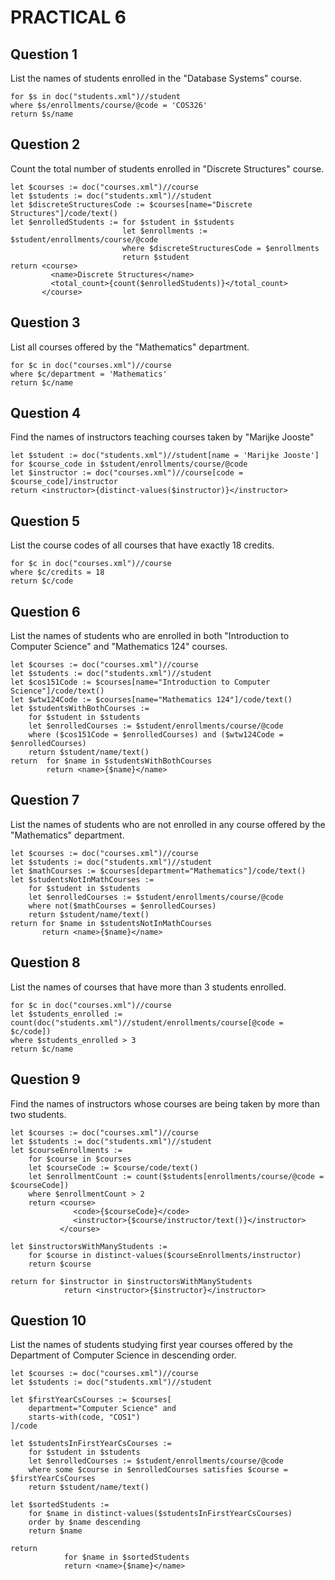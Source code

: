 # PRACTICAL 6
## Question 1 
List the names of students enrolled in the "Database Systems" course.
```
for $s in doc("students.xml")//student
where $s/enrollments/course/@code = 'COS326'
return $s/name
```

## Question 2 
Count the total number of students enrolled in "Discrete Structures" course.
```
let $courses := doc("courses.xml")//course
let $students := doc("students.xml")//student
let $discreteStructuresCode := $courses[name="Discrete Structures"]/code/text()
let $enrolledStudents := for $student in $students
                         let $enrollments := $student/enrollments/course/@code
                         where $discreteStructuresCode = $enrollments
                         return $student
return <course>
         <name>Discrete Structures</name>
         <total_count>{count($enrolledStudents)}</total_count>
       </course>
```

## Question 3 
List all courses offered by the "Mathematics" department.
```
for $c in doc("courses.xml")//course
where $c/department = 'Mathematics'
return $c/name
```


## Question 4 
Find the names of instructors teaching courses taken by "Marijke Jooste"
```
let $student := doc("students.xml")//student[name = 'Marijke Jooste']
for $course_code in $student/enrollments/course/@code
let $instructor := doc("courses.xml")//course[code = $course_code]/instructor
return <instructor>{distinct-values($instructor)}</instructor>
```

## Question 5
List the course codes of all courses that have exactly 18 credits.
```
for $c in doc("courses.xml")//course
where $c/credits = 18
return $c/code
```

## Question 6 
List the names of students who are enrolled in both "Introduction to Computer Science" and "Mathematics 124" courses.
```
let $courses := doc("courses.xml")//course
let $students := doc("students.xml")//student
let $cos151Code := $courses[name="Introduction to Computer Science"]/code/text()
let $wtw124Code := $courses[name="Mathematics 124"]/code/text()
let $studentsWithBothCourses := 
    for $student in $students
    let $enrolledCourses := $student/enrollments/course/@code
    where ($cos151Code = $enrolledCourses) and ($wtw124Code = $enrolledCourses)
    return $student/name/text()
return  for $name in $studentsWithBothCourses
        return <name>{$name}</name>
```

## Question 7 
List the names of students who are not enrolled in any course offered by the "Mathematics" department.
```
let $courses := doc("courses.xml")//course
let $students := doc("students.xml")//student
let $mathCourses := $courses[department="Mathematics"]/code/text()
let $studentsNotInMathCourses := 
    for $student in $students
    let $enrolledCourses := $student/enrollments/course/@code
    where not($mathCourses = $enrolledCourses)
    return $student/name/text()
return for $name in $studentsNotInMathCourses
       return <name>{$name}</name>
```

## Question 8
List the names of courses that have more than 3 students enrolled.
```
for $c in doc("courses.xml")//course
let $students_enrolled := count(doc("students.xml")//student/enrollments/course[@code = $c/code])
where $students_enrolled > 3
return $c/name
```

## Question 9 
Find the names of instructors whose courses are being taken by more than two students.
```
let $courses := doc("courses.xml")//course
let $students := doc("students.xml")//student
let $courseEnrollments := 
    for $course in $courses
    let $courseCode := $course/code/text()
    let $enrollmentCount := count($students[enrollments/course/@code = $courseCode])
    where $enrollmentCount > 2
    return <course>
              <code>{$courseCode}</code>
              <instructor>{$course/instructor/text()}</instructor>
           </course>

let $instructorsWithManyStudents :=
    for $course in distinct-values($courseEnrollments/instructor)
    return $course

return for $instructor in $instructorsWithManyStudents
            return <instructor>{$instructor}</instructor>
```

## Question 10 
List the names of students studying first year courses offered by the Department of Computer Science in descending order.
```
let $courses := doc("courses.xml")//course
let $students := doc("students.xml")//student

let $firstYearCsCourses := $courses[
    department="Computer Science" and
    starts-with(code, "COS1")
]/code

let $studentsInFirstYearCsCourses :=
    for $student in $students
    let $enrolledCourses := $student/enrollments/course/@code
    where some $course in $enrolledCourses satisfies $course = $firstYearCsCourses
    return $student/name/text()

let $sortedStudents :=
    for $name in distinct-values($studentsInFirstYearCsCourses)
    order by $name descending
    return $name

return 
            for $name in $sortedStudents
            return <name>{$name}</name>
```
